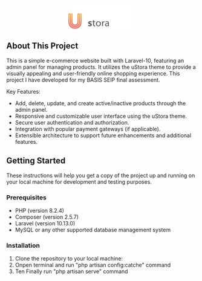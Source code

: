
<p align="center">
  <img src="public/frontend/img/logo.png" alt="Logo">
</p>


## About This Project

This is a simple e-commerce website built with Laravel-10, featuring an admin panel for managing products. It utilizes the uStora theme to provide a visually appealing and user-friendly online shopping experience.
This project I have developed for my BASIS SEIP final assessment.

Key Features:
- Add, delete, update, and create active/inactive products through the admin panel.
- Responsive and customizable user interface using the uStora theme.
- Secure user authentication and authorization.
- Integration with popular payment gateways (if applicable).
- Extensible architecture to support future enhancements and additional features.

## Getting Started

These instructions will help you get a copy of the project up and running on your local machine for development and testing purposes.

### Prerequisites

- PHP (version 8.2.4)
- Composer (version 2.5.7)
- Laravel (version 10.13.0)
- MySQL or any other supported database management system

### Installation

1. Clone the repository to your local machine:
2. Onpen terminal and run "php artisan config:catche" command
3. Ten Finally run "php artisan serve" command
